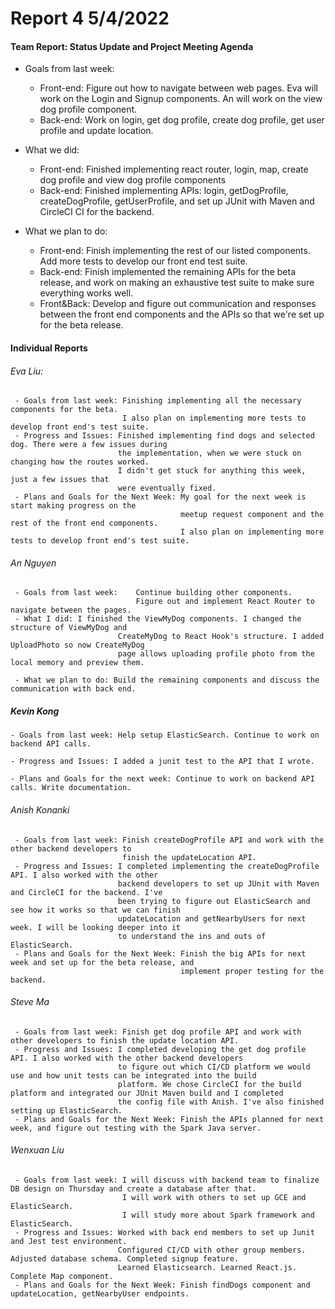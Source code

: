 # **Report 4 5/4/2022**

#### Team Report: Status Update and Project Meeting Agenda
   - Goals from last week:
     - Front-end: Figure out how to navigate between web pages. Eva will work on the Login and Signup components. An will work on the view dog profile component.
     - Back-end: Work on login, get dog profile, create dog profile, get user profile and update location.

   - What we did:
     - Front-end: Finished implementing react router, login, map, create dog profile 
                  and view dog profile components
     - Back-end: Finished implementing APIs: login, getDogProfile, createDogProfile, getUserProfile, and
                  set up JUnit with Maven and CircleCI CI for the backend.

   - What we plan to do:
     - Front-end: Finish implementing the rest of our listed components. Add more tests
                  to develop our front end test suite.
     - Back-end: Finish implemented the remaining APIs for the beta release, and work on
                 making an exhaustive test suite to make sure everything works well.
     - Front&Back: Develop and figure out communication and responses between the front end components
                   and the APIs so that we're set up for the beta release.

#### Individual Reports

###### Eva Liu: 
     - Goals from last week: Finishing implementing all the necessary components for the beta. 
                             I also plan on implementing more tests to develop front end's test suite.  
     - Progress and Issues: Finished implementing find dogs and selected dog. There were a few issues during
                            the implementation, when we were stuck on changing how the routes worked.
                            I didn't get stuck for anything this week, just a few issues that
                            were eventually fixed.
     - Plans and Goals for the Next Week: My goal for the next week is start making progress on the 
                                          meetup request component and the rest of the front end components.
                                          I also plan on implementing more tests to develop front end's test suite.

###### An Nguyen

     - Goals from last week:    Continue building other components.
                                Figure out and implement React Router to navigate between the pages.
     - What I did: I finished the ViewMyDog components. I changed the structure of ViewMyDog and 
                            CreateMyDog to React Hook's structure. I added UploadPhoto so now CreateMyDog
                            page allows uploading profile photo from the local memory and preview them. 
                            
     - What we plan to do: Build the remaining components and discuss the communication with back end.

##### Kevin Kong
    - Goals from last week: Help setup ElasticSearch. Continue to work on backend API calls.

    - Progress and Issues: I added a junit test to the API that I wrote. 

    - Plans and Goals for the next week: Continue to work on backend API calls. Write documentation.

###### Anish Konanki

     - Goals from last week: Finish createDogProfile API and work with the other backend developers to 
                             finish the updateLocation API.
     - Progress and Issues: I completed implementing the createDogProfile API. I also worked with the other
                            backend developers to set up JUnit with Maven and CircleCI for the backend. I've
                            been trying to figure out ElasticSearch and see how it works so that we can finish
                            updateLocation and getNearbyUsers for next week. I will be looking deeper into it
                            to understand the ins and outs of ElasticSearch.
     - Plans and Goals for the Next Week: Finish the big APIs for next week and set up for the beta release, and
                                          implement proper testing for the backend.

###### Steve Ma
     - Goals from last week: Finish get dog profile API and work with other developers to finish the update location API.
     - Progress and Issues: I completed developing the get dog profile API. I also worked with the other backend developers
                            to figure out which CI/CD platform we would use and how unit tests can be integrated into the build 
                            platform. We chose CircleCI for the build platform and integrated our JUnit Maven build and I completed
                            the config file with Anish. I've also finished setting up ElasticSearch.
     - Plans and Goals for the Next Week: Finish the APIs planned for next week, and figure out testing with the Spark Java server.

###### Wenxuan Liu
     - Goals from last week: I will discuss with backend team to finalize DB design on Thursday and create a database after that.
                             I will work with others to set up GCE and ElasticSearch.
                             I will study more about Spark framework and ElasticSearch.
     - Progress and Issues: Worked with back end members to set up Junit and Jest test environment. 
                            Configured CI/CD with other group members. Adjusted database schema. Completed signup feature.
                            Learned Elasticsearch. Learned React.js. Complete Map component.
     - Plans and Goals for the Next Week: Finish findDogs component and updateLocation, getNearbyUser endpoints.
